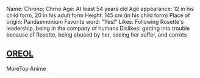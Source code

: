 Name: Chrono; Chrno
Age: At least 54 years old
Age appearance: 12 in his child form, 20 in his adult form
Height: 145 cm (in his child form)
Place of origin: Pandaemonium
Favorite word: "Yes!"
Likes: Following Rosette's leadership, being in the company of humans
Dislikes: getting into trouble because of Rosette, being abused by her, seeing her suffer, and carrots

## [OREOL](https://keka-mac.com)


MoreTop Anime
